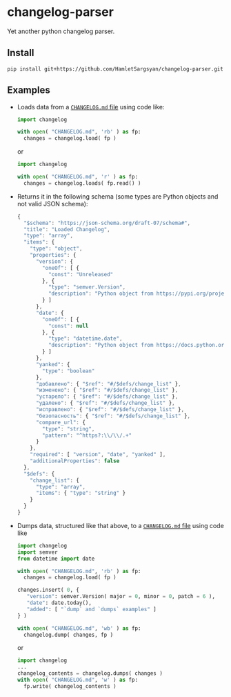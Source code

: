 # changelog-parser


Yet another python changelog parser.

## Install

```
pip install git+https://github.com/HamletSargsyan/changelog-parser.git
```

##  Examples

* Loads data from a [`CHANGELOG.md` file](https://keepachangelog.com/en/1.1.0/) using code like:
   ```python
   import changelog

   with open( "CHANGELOG.md", 'rb' ) as fp:
     changes = changelog.load( fp )
   ```
   or
   ```python
   import changelog

   with open( "CHANGELOG.md", 'r' ) as fp:
     changes = changelog.loads( fp.read() )
   ```
* Returns it in the following schema (some types are Python objects and not valid JSON schema):
   ```js
   {
     "$schema": "https://json-schema.org/draft-07/schema#",
     "title": "Loaded Changelog",
     "type": "array",
     "items": {
       "type": "object",
       "properties": {
         "version": {
           "oneOf": [ {
             "const": "Unreleased"
           }, {
             "type": "semver.Version",
             "description": "Python object from https://pypi.org/project/semver/"
           } ]
         },
         "date": {
           "oneOf": [ {
             "const": null
           }, {
             "type": "datetime.date",
             "description": "Python object from https://docs.python.org/3/library/datetime.html#date-objects; parsed using \"fromisoformat\""
           } ]
         },
         "yanked": {
           "type": "boolean"
         },
         "добавлено": { "$ref": "#/$defs/change_list" },
         "изменено": { "$ref": "#/$defs/change_list" },
         "устарело": { "$ref": "#/$defs/change_list" },
         "удалено": { "$ref": "#/$defs/change_list" },
         "исправлено": { "$ref": "#/$defs/change_list" },
         "безопасность": { "$ref": "#/$defs/change_list" },
         "compare_url": {
           "type": "string",
           "pattern": "^https?:\\/\\/.+"
         }
       },
       "required": [ "version", "date", "yanked" ],
       "additionalProperties": false
     },
     "$defs": {
       "change_list": {
         "type": "array",
         "items": { "type": "string" }
       }
     }
   }
   ```

* Dumps data, structured like that above, to a [`CHANGELOG.md` file](https://keepachangelog.com) using code like
   ```python
   import changelog
   import semver
   from datetime import date

   with open( "CHANGELOG.md", 'rb' ) as fp:
     changes = changelog.load( fp )

   changes.insert( 0, {
      "version": semver.Version( major = 0, minor = 0, patch = 6 ),
      "date": date.today(),
      "added": [ "`dump` and `dumps` examples" ]
   } )

   with open( "CHANGELOG.md", 'wb' ) as fp:
     changelog.dump( changes, fp )
   ```
   or
   ```python
   import changelog
   ...
   changelog_contents = changelog.dumps( changes )
   with open( "CHANGELOG.md", 'w' ) as fp:
     fp.write( changelog_contents )
   ```
